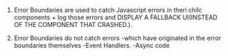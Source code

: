 1. Error Boundaries are used to catch Javascript errors in theri chilc components + log those errors and DISPLAY A FALLBACK UI(INSTEAD OF THE COMPONENT THAT CRASHED.).

2. Error Boundaries do not catch errors
                               -which have originated in the error boundaries themselves
                               -Event Handlers.
                               -Async code